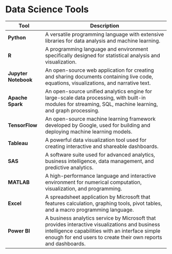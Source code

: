 # Data Science Tools

| Tool             | Description                                                                                  |
|------------------|----------------------------------------------------------------------------------------------|
| **Python**       | A versatile programming language with extensive libraries for data analysis and machine learning. |
| **R**            | A programming language and environment specifically designed for statistical analysis and visualization. |
| **Jupyter Notebook** | An open-source web application for creating and sharing documents containing live code, equations, visualizations, and narrative text. |
| **Apache Spark** | An open-source unified analytics engine for large-scale data processing, with built-in modules for streaming, SQL, machine learning, and graph processing. |
| **TensorFlow**   | An open-source machine learning framework developed by Google, used for building and deploying machine learning models. |
| **Tableau**      | A powerful data visualization tool used for creating interactive and shareable dashboards. |
| **SAS**          | A software suite used for advanced analytics, business intelligence, data management, and predictive analytics. |
| **MATLAB**       | A high-performance language and interactive environment for numerical computation, visualization, and programming. |
| **Excel**        | A spreadsheet application by Microsoft that features calculation, graphing tools, pivot tables, and a macro programming language. |
| **Power BI**     | A business analytics service by Microsoft that provides interactive visualizations and business intelligence capabilities with an interface simple enough for end users to create their own reports and dashboards. |

